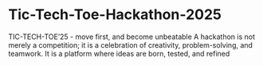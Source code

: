 # Tic-Tech-Toe-Hackathon-2025
TIC-TECH-TOE’25 - move first, and become unbeatable A hackathon is not merely a competition; it is a celebration of creativity, problem-solving, and teamwork. It is a platform where ideas are born, tested, and refined
